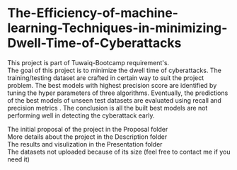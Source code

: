 # The-Efficiency-of-machine-learning-Techniques-in-minimizing-Dwell-Time-of-Cyberattacks
This project is part of  Tuwaiq-Bootcamp requirement's.  
The goal of this project is to minimize the dwell time of cyberattacks. The training/testing dataset are crafted in certain way to suit the project problem. The best models with highest precision score are identified by tuning the hyper parameters of three algorithms. Eventually, the predictions of the best models of unseen test datasets are evaluated using recall and precision metrics . The conclusion is all the built best models are not performing well in detecting the cyberattack early. 
  
The initial proposal of the project in the Proposal folder  
More details about the project in the Description folder  
The results and visulization in the Presentation folder  
The datasets not uploaded because of its size (feel free to contact me if you need it)    
